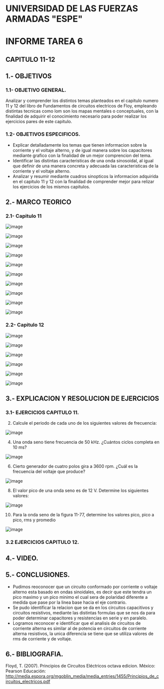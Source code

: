 # UNIVERSIDAD DE LAS FUERZAS ARMADAS "ESPE"

# INFORME TAREA 6

## CAPITULO 11-12
## 1.- OBJETIVOS
### 1.1- OBJETIVO GENERAL.

Analizar y comprender los distintos temas planteados en el capitulo numero 11 y 12 del libro de Fundamentos de circuitos electricos de Floy, empleando distintas tecnicas como lom son los mapas mentales o conceptuales, con la finalidad de adquirir el conocimiento necesario para poder realizar los ejercicios pares de este capitulo.

### 1.2- OBJETIVOS ESPECIFICOS.

- Explicar detalladamente los temas que tienen informacion sobre la corriente y el voltaje alterno, y de igual manera sobre los capacitores mediante grafico con la finalidad de un mejor comprencion del tema.
- Identificar las distintas caracteristicas de una onda sinosoidal, al igual que definir de una manera concreta y adecuada las caracteristicas de la corriente y el voltaje alterno.
- Analizar y resumir mediante cuadros sinopticos la informacion adquirida en el capitulo 11 y 12 con la finalidad de comprender mejor para relizar los ejercicios de los mismos capitulos.

## 2.- MARCO TEORICO
### 2.1- Capitulo 11

![image](https://user-images.githubusercontent.com/105298935/178884574-e3bd3bca-bf84-4f0e-9635-c5f1e7736312.png)

![image](https://user-images.githubusercontent.com/105298935/178886059-549ba3d6-d1f5-461a-a791-efe23e65aaf8.png)

![image](https://user-images.githubusercontent.com/105298935/178888361-03bd9971-a9e0-456b-a7e9-a5951cd48640.png)

![image](https://user-images.githubusercontent.com/105298935/178892145-fb1d8991-af99-4496-bea3-e1ac1131365f.png)

![image](https://user-images.githubusercontent.com/105298935/178893637-f7e16c2d-31f0-4bf7-a974-0a7eb5771eba.png)

![image](https://user-images.githubusercontent.com/105298935/178896275-e1c68553-9722-478d-866a-6a72e009a63d.png)

![image](https://user-images.githubusercontent.com/105298935/178897939-1ffdb17d-59d5-461a-ae73-95c96b8828d1.png)

![image](https://user-images.githubusercontent.com/105298935/178898749-44bf5742-038b-4cc0-bde5-4bb9eb3abede.png)

![image](https://user-images.githubusercontent.com/105298935/178899835-6f17ac23-ccfe-4b16-a140-d9a4d7f7a68a.png)

![image](https://user-images.githubusercontent.com/105298935/178900849-365c5554-d21a-4d13-aa70-124f0ce5febb.png)


### 2.2- Capitulo 12

![image](https://user-images.githubusercontent.com/105298935/178905850-60840cd7-c44e-4d49-b9c9-bcf00205ed15.png)

![image](https://user-images.githubusercontent.com/105298935/178907130-fca34755-840b-4091-aa6e-1a5fe76104e5.png)

![image](https://user-images.githubusercontent.com/105298935/178908342-57e7f61a-fc3a-4870-96b4-8a2d217cba87.png)

![image](https://user-images.githubusercontent.com/105298935/178908888-dc115079-f2ba-48b1-bcc1-e0528e527604.png)

![image](https://user-images.githubusercontent.com/105298935/178910479-d3814b9e-8d74-4cf7-b766-7df9856bbdd0.png)

![image](https://user-images.githubusercontent.com/105298935/178911671-7802adff-d1d8-4ea8-9cf5-c63071ce8ded.png)


## 3.- EXPLICACION Y RESOLUCION DE EJERCICIOS

### 3.1- EJERCICIOS CAPITULO 11.

2. Calcule el periodo de cada uno de los siguientes valores de frecuencia:

![image](https://user-images.githubusercontent.com/105298935/178913543-e69884f2-3df4-419d-a90b-d2c9e35635b7.png)

4. Una onda seno tiene frecuencia de 50 kHz. ¿Cuántos ciclos completa en 10 ms?

![image](https://user-images.githubusercontent.com/105298935/178913938-93ed7b1e-b97f-4801-9189-8fbde25ee849.png)

6. Cierto generador de cuatro polos gira a 3600 rpm. ¿Cuál es la frecuencia del voltaje que produce?

![image](https://user-images.githubusercontent.com/105298935/178914271-4b2152ce-1b11-471b-80ea-dab6ef7febe2.png)

8. El valor pico de una onda seno es de 12 V. Determine los siguientes valores:

![image](https://user-images.githubusercontent.com/105298935/178915271-2d800095-c9b3-453b-9d6e-ce729ed74bb0.png)

10. Para la onda seno de la figura 11-77, determine los valores pico, pico a pico, rms y promedio

![image](https://user-images.githubusercontent.com/105298935/178915334-cf383934-f5f2-401b-af03-3c54c58c6b7c.png)






































### 3.2 EJERCICIOS CAPITULO 12.




















## 4.- VIDEO.


## 5.- CONCLUSIONES.

- Pudimos reoconocer que un circuito conformado por corriente o voltaje alterno esta basado en ondas sinoidales, es decir que este tendra un pico maximo y un pico minimo el cual sera de polaridad diferente a medida que pase por la linea base hacia el eje contrario.
- Se pudo identificar la relacion que se da en los circuitos capacitivos y circuitos resistivos, mediante las distintas formulas que se nos da para poder determinar capacitores y resistencias en serie y en paralelo.
- Logramos reconocer e identificar que el analisis de circuitos de corriente alterna es similar al de potencia en circuitos de corriente alterna resistivos, la unica diferencia se tiene que se utiliza valores de rms de corriente y de voltaje.


## 6.- BIBLIOGRAFIA.

Floyd, T. (2007). Principios de Circuitos Eléctricos octava edicion. México: Pearson Educación: http://media.espora.org/mgoblin_media/media_entries/1455/Principios_de_circuitos_electricos.pdf

